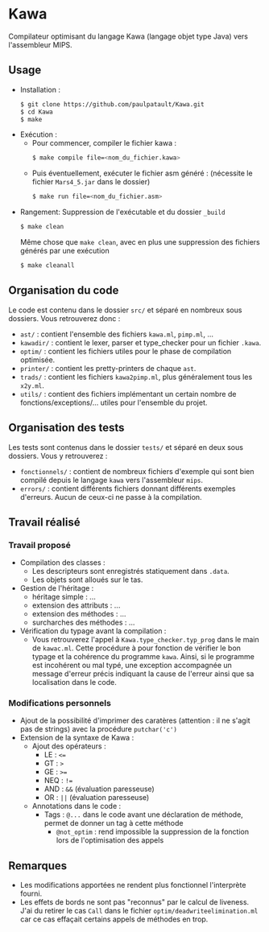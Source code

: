 # Kawa

Compilateur optimisant du langage Kawa (langage objet type Java) vers l'assembleur MIPS.

## Usage

+ Installation :
    ```bash
    $ git clone https://github.com/paulpatault/Kawa.git
    $ cd Kawa
    $ make
    ```
+ Exécution :
  + Pour commencer, compiler le fichier kawa :
    ```bash
    $ make compile file=<nom_du_fichier.kawa>
    ```
  + Puis éventuellement, exécuter le fichier asm généré : (nécessite le fichier `Mars4_5.jar` dans le dossier)
    ```bash
    $ make run file=<nom_du_fichier.asm>
    ```
+ Rangement:
    Suppression de l'exécutable et du dossier `_build`
    ```bash
    $ make clean
    ```
    Même chose que `make clean`, avec en plus une suppression des fichiers générés par une exécution
    ```bash
    $ make cleanall
    ```

## Organisation du code
Le code est contenu dans le dossier `src/` et séparé en nombreux sous dossiers.
Vous retrouverez donc :
- `ast/` : contient l'ensemble des fichiers `kawa.ml`, `pimp.ml`, ...
- `kawadir/` : contient le lexer, parser et type\_checker pour un fichier `.kawa`.
- `optim/` : contient les fichiers utiles pour le phase de compilation optimisée.
- `printer/` : contient les pretty-printers de chaque `ast`.
- `trads/` : contient les fichiers `kawa2pimp.ml`, plus généralement tous les `x2y.ml`.
- `utils/` : contient des fichiers implémentant un certain nombre de fonctions/exceptions/...
  utiles pour l'ensemble du projet.

## Organisation des tests
Les tests sont contenus dans le dossier `tests/` et séparé en deux sous dossiers.
Vous y retrouverez :
- `fonctionnels/` : contient de nombreux fichiers d'exemple qui sont bien compilé depuis
  le langage `kawa` vers l'assembleur `mips`.
- `errors/` : contient différents fichiers donnant différents exemples d'erreurs.
  Aucun de ceux-ci ne passe à la compilation.

## Travail réalisé
### Travail proposé
- Compilation des classes :
  - Les descripteurs sont enregistrés statiquement dans `.data`.
  - Les objets sont alloués sur le tas.
- Gestion de l'héritage :
  - héritage simple : ...
  - extension des attributs : ...
  - extension des méthodes : ...
  - surcharches des méthodes : ...
- Vérification du typage avant la compilation :
  - Vous retrouverez l'appel à `Kawa.type_checker.typ_prog` dans le main de `kawac.ml`.
  Cette procédure à pour fonction de vérifier le bon typage et la cohérence du programme `kawa`.
  Ainsi, si le programme est incohérent ou mal typé, une exception accompagnée un message d'erreur
  précis indiquant la cause de l'erreur ainsi que sa localisation dans le code.

### Modifications personnels
- Ajout de la possibilité d'imprimer des caratères (attention : il ne s'agit pas de strings)
  avec la procédure `putchar('c')`
- Extension de la syntaxe de Kawa :
  - Ajout des opérateurs :
    - LE : `<=`
    - GT : `>`
    - GE : `>=`
    - NEQ : `!=`
    - AND : `&&` (évaluation paresseuse)
    - OR : `||` (évaluation paresseuse)
  - Annotations dans le code :
    - Tags : `@...` dans le code avant une déclaration de méthode, permet de donner un tag à cette méthode
      - `@not_optim` : rend impossible la suppression de la fonction lors de l'optimisation des appels

## Remarques
- Les modifications apportées ne rendent plus fonctionnel l'interprète fourni.
- Les effets de bords ne sont pas "reconnus" par le calcul de liveness. J'ai du retirer le cas `Call`
  dans le fichier `optim/deadwriteelimination.ml` car ce cas effaçait certains appels de méthodes
  en trop.
